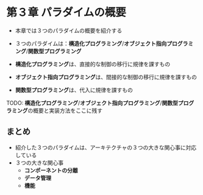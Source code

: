 # 第３章 パラダイムの概要

- 本章では３つのパラダイムの概要を紹介する
- ３つのパラダイムは：**構造化プログラミング**/**オブジェクト指向プログラミング**/**関数型プログラミング**

- **構造化プログラミング**は、直接的な制御の移行に規律を課すもの
- **オブジェクト指向プログラミング**は、間接的な制御の移行に規律を課すもの
- **関数型プログラミング**は、代入に規律を課すもの

TODO: **構造化プログラミング**/**オブジェクト指向プログラミング**/**関数型プログラミング**の概要と実装方法をここに残す

## まとめ

- 紹介した３つのパラダイムは、アーキテクチャの３つの大きな関心事に対応している
- ３つの大きな関心事
  - **コンポーネントの分離**
  - **データ管理**
  - **機能**
